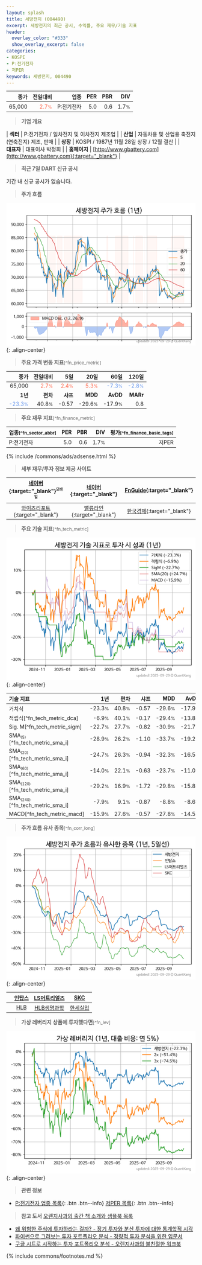 ```yaml
---
layout: splash
title: 세방전지 (004490)
excerpt: 세방전지의 최근 공시, 수익률, 주요 재무/기술 지표
header:
  overlay_color: "#333"
  show_overlay_excerpt: false
categories:
- KOSPI
- P:전기전자
- 저PER
keywords: 세방전지, 004490
---
```


| **종가** | **전일대비** | **업종** | **PER** | **PBR** | **DIV** |
| -------: | -----------: | -------: | ------: | ------: | ------: |
| 65,000 | <span style="color: tomato">2.7<small>%</small></span> | P:전기전자 | 5.0 | 0.6 | 1.7<small>%</small> |

<!-- more -->


> **기업 개요**<a id="company"></a>

| <span style="white-space:nowrap;">**섹터**</span> | P:전기전자 / 일차전지 및 이차전지 제조업 |
| <span style="white-space:nowrap;">**산업**</span> | 자동차용 및 산업용 축전지(연축전지) 제조, 판매 |
| <span style="white-space:nowrap;">**상장**</span> | KOSPI / 1987년 11월 28일 상장 / 12월 결산 |
| <span style="white-space:nowrap;">**대표자**</span> | 대표이사 박정희 |
| <span style="white-space:nowrap;">**홈페이지**</span> | [http://www.gbattery.com](http://www.gbattery.com){:target="_blank"} |


> **최근 7일 DART 신규 공시**<a id="dart"></a>

기간 내 신규 공시가 없습니다.


> **주가 흐름**<a id="price"></a>

![004490](/stock/images/004490.png){: .align-center}


> **주요 가격 변동 지표**<small>[^fn_price_metric]</small>

| **종가** | **전일대비** | **5일** | **20일** | **60일** | **120일** |
| -------: | -----------: | ------: | -------: | -------: | --------: |
| 65,000 | <span style="color: tomato">2.7<small>%</small></span> | <span style="color: tomato">2.4<small>%</small></span> | <span style="color: tomato">5.3<small>%</small></span> | <span style="color: cornflowerblue">-7.3<small>%</small></span> | <span style="color: cornflowerblue">-2.8<small>%</small></span> |
| **1년** | **편차** | **샤프** | **MDD** | **AvDD** | **MARr** |
| <span style="color: cornflowerblue">-23.3<small>%</small></span> | 40.8<small>%</small> | -0.57 | -29.6<small>%</small> | -17.9<small>%</small> | 0.8 |


> **주요 재무 지표**<small>[^fn_finance_metric]</small>

| **업종**<small>[^fn_sector_abbr]</small> | **PER** | **PBR** | **DIV** | **평가**<small>[^fn_finance_basic_tags]</small> |
| :--------------------------------------- | ------: | ------: | ------: | ----------------------------------------------: |
| P:전기전자 | 5.0 | 0.6 | 1.7<small>%</small> | 저PER |



{% include /commons/ads/adsense.html %}

> **세부 재무/투자 정보 제공 사이트**

| [네이버](https://m.stock.naver.com/domestic/stock/004490/finance/summary){:target="_blank"}<sup><small>모바일</small></sup> | [네이버](https://finance.naver.com/item/coinfo.naver?code=004490){:target="_blank"} | [FnGuide](https://comp.fnguide.com/SVO2/ASP/SVD_Invest.asp?gicode=A004490&MenuYn=Y){:target="_blank"} |
| :---: | :---: | :---: |
| [와이즈리포트](https://comp.wisereport.co.kr/company/c1040001.aspx?cmp_cd=004490){:target="_blank"} | [밸류라인](https://www.valueline.co.kr/finance/summary/004490){:target="_blank"} | [한국경제](https://markets.hankyung.com/stock/004490/financial-summary){:target="_blank"} |


> **주요 기술 지표**<small>[^fn_tech_metric]</small>


![004490](/stock/images/004490_tech.png){: .align-center}

| **기술 지표** | **1년** | **편차** | **샤프** | **MDD** | **AvDD** |
| :------------ | ------: | -----------: | -------: | ------: | -------: |
| 거치식 | -23.3<small>%</small> | 40.8<small>%</small> | -0.57 | -29.6<small>%</small> | -17.9<small>%</small> |
| 적립식[^fn_tech_metric_dca] | -6.9<small>%</small> | 40.1<small>%</small> | -0.17 | -29.4<small>%</small> | -13.8<small>%</small> |
| Sig. M[^fn_tech_metric_sigm] | -22.7<small>%</small> | 27.7<small>%</small> | -0.82 | -30.9<small>%</small> | -21.7<small>%</small> |
| SMA<small><sub>(5)</sub></small>[^fn_tech_metric_sma_i] | -28.9<small>%</small> | 26.2<small>%</small> | -1.10 | -33.7<small>%</small> | -19.2<small>%</small> |
| SMA<small><sub>(20)</sub></small>[^fn_tech_metric_sma_i] | -24.7<small>%</small> | 26.3<small>%</small> | -0.94 | -32.3<small>%</small> | -16.5<small>%</small> |
| SMA<small><sub>(60)</sub></small>[^fn_tech_metric_sma_i] | -14.0<small>%</small> | 22.1<small>%</small> | -0.63 | -23.7<small>%</small> | -11.0<small>%</small> |
| SMA<small><sub>(120)</sub></small>[^fn_tech_metric_sma_i] | -29.2<small>%</small> | 16.9<small>%</small> | -1.72 | -29.8<small>%</small> | -15.8<small>%</small> |
| SMA<small><sub>(240)</sub></small>[^fn_tech_metric_sma_i] | -7.9<small>%</small> | 9.1<small>%</small> | -0.87 | -8.8<small>%</small> | -8.6<small>%</small> |
| MACD[^fn_tech_metric_macd] | -15.9<small>%</small> | 27.6<small>%</small> | -0.57 | -27.8<small>%</small> | -14.5<small>%</small> |


> **주가 흐름 유사 종목**<a id="corr"></a><small>[^fn_corr_long]</small>

![004490](/stock/images/004490_corr.png){: .align-center}

|       | [인탑스](/049070/) | [LS머트리얼즈](/417200/) | [SKC](/011790/) |
| :---: | :------------------------------------: | :------------------------------------: | :------------------------------------: |
|       | [HLB](/028300/) | [HLB생명과학](/067630/) | [한세실업](/105630/) |


> **가상 레버리지 상품에 투자했다면**<a id="2x"></a><small>[^fn_lev]</small>

![004490](/stock/images/004490_2x.png){: .align-center}


> **관련 정보**

- [P:전기전자 업종 목록](/stats/sector/kospi_업종_전기전자_종목/){: .btn .btn--info} [저PER 목록](/fn/fn_low_per/){: .btn .btn--info}

> **참고 도서** [오렌지사과의 출간 책 소개와 샘플북 목록](https://kongdori.tistory.com/691)

- [왜 위험한 주식에 투자하라는 걸까? - 장기 투자와 분산 투자에 대한 통계학적 시각](https://kongdori.tistory.com/421)
- [파이썬으로 그려보는 투자 포트폴리오 분석  - 정량적 투자 분석을 위한 입문서](https://kongdori.tistory.com/643)
- [구글 시트로 시작하는 투자 포트폴리오 분석 - 오렌지사과의 불친절한 워크북](https://kongdori.tistory.com/449)


{% include commons/footnotes.md %}